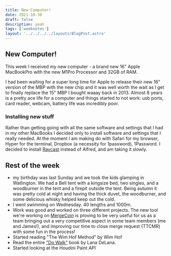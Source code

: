 ```yaml
---
title: New Computer!
date: 2021-10-30
draft: false
description: yeah
tags: ['weeknotes']
layout: '../../../../layouts/BlogPost.astro'
---
```



## New Computer!
This week I received my new computer - a brand new 16" Apple MacBookPro with the new M1Pro Processor and 32GB of RAM. 

I had been waiting for a super long time for Apple to release their new 16" version of the MBP with the new chip and it was well worth the wait as I get to finally replace the 15" MBP I bought waaay back in 2013. Almost 8 years is a pretty ace life for a computer and things started to not work: usb ports, card reader, webcam, battery life was incredibly poor. 

### Installing new stuff
Rather than getting going with all the same software and settings that I had in my other MacBooks I decided only to install software and settings that I really needed. At the moment I am making do with Safari for my browser, Hyper for the terminal, Dropbox (a necessity for 1password), 1Password. I decided to install [Raycast](https://www.raycast.com) instead of Alfred, and am taking it slowly. 

## Rest of the week
- my birthday was last Sunday and we took the kids glamping in Watlington. We had a Bell tent with a kingsize bed, two singles, and a woodburner in the tent and a firepit outside the tent. Being autumn it was pretty cold at night and having the thick duvet, the woodburner, and some delicious whisky helped keep out the cold. 
- I went swimming on Wednesday. 40 lengths and 1000m. 
- Work was good and worked on three different projects. The new tool we're working on [MergeCoin](https://mergeco.in) is proving to be very useful for us as a team bringing out a very competitive aspect in some team members (me and James!), and improving our time to close merge request (TTCMR) with some fun in the process!
- Started reading "The Wim Hof Method" by Wim Hof
- Read the entire ["Do Walk"](https://thedobook.co/products/do-walk) book by Lana DeLana.  
- Started looking at the Houdini Paint API
